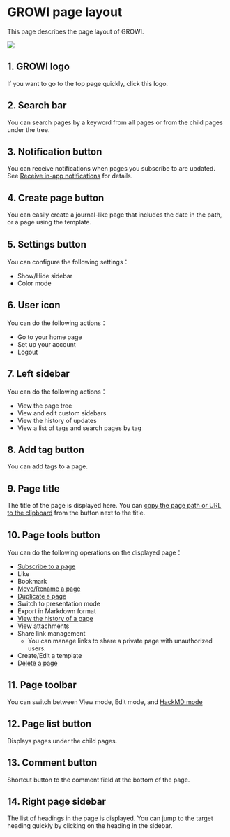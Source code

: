 # GROWI page layout

This page describes the page layout of GROWI.

![](/assets/images/page_layout.png)

## 1. GROWI logo

If you want to go to the top page quickly, click this logo.

## 2. Search bar

You can search pages by a keyword from all pages or from the child pages under the tree.

## 3. Notification button

You can receive notifications when pages you subscribe to are updated.
See [Receive in-app notifications](/en/guide/features/in-app-notification.html) for details.

## 4. Create page button

You can easily create a journal-like page that includes the date in the path, or a page using the template.

## 5. Settings button

You can configure the following settings：

- Show/Hide sidebar
- Color mode

## 6. User icon

You can do the following actions：

- Go to your home page
- Set up your account
- Logout

## 7. Left sidebar

You can do the following actions：

- View the page tree
- View and edit custom sidebars
- View the history of updates
- View a list of tags and search pages by tag

## 8. Add tag button

You can add tags to a page.

## 9. Page title

The title of the page is displayed here. You can [copy the page path or URL to the clipboard](/en/guide/features/copy_to_clipboard.html) from the button next to the title.

## 10. Page tools button

You can do the following operations on the displayed page：

- [Subscribe to a page](/en/guide/features/in-app-notification.html)
- Like
- Bookmark
- [Move/Rename a page](/en/guide/features/page_operation.html)
- [Duplicate a page](/en/guide/features/page_operation.html)
- Switch to presentation mode
- Export in Markdown format
- [View the history of a page](/en/guide/features/history.html)
- View attachments
- Share link management
  - You can manage links to share a private page with unauthorized users.
- Create/Edit a template
- [Delete a page](/en/guide/features/page_operation.html)

## 11. Page toolbar

You can switch between View mode, Edit mode, and [HackMD mode](/en/guide/features/hackmd.html)

## 12. Page list button

Displays pages under the child pages.

## 13. Comment button

Shortcut button to the comment field at the bottom of the page.

## 14. Right page sidebar

The list of headings in the page is displayed. You can jump to the target heading quickly by clicking on the heading in the sidebar.
